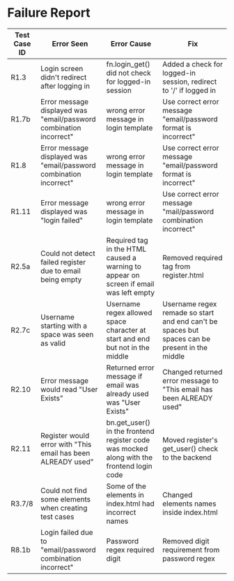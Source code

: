 # Failure Report

| Test Case ID | Error Seen                                                   | Error Cause                                                                               | Fix                                                                                            |
|--------------|--------------------------------------------------------------|-------------------------------------------------------------------------------------------|------------------------------------------------------------------------------------------------|
| R1.3         | Login screen didn't redirect after logging in                | fn.login_get() did not check for logged-in session                                        | Added a check for logged-in session, redirect to '/' if logged in                              |
| R1.7b        | Error message displayed was "email/password combination incorrect"| wrong error message in login template                                                | Use correct error message "email/password format is incorrect"                                 |
| R1.8         | Error message displayed was "email/password combination incorrect" | wrong error message in login template                                               | Use correct error message "email/password format is incorrect"                                 |
| R1.11        | Error message displayed was "login failed"                   | wrong error message in login template                                                     | Use correct error message "mail/password combination incorrect"                                |
| R2.5a        | Could not detect failed register due to email being empty    | Required tag in the HTML caused a warning to appear on screen if email was left empty     | Removed required tag from register.html                                                        |
| R2.7c        | Username starting with a space was seen as valid             | Username regex allowed space character at start and end but not in the middle             | Username regex remade so start and end can't be spaces but spaces can be present in the middle |
| R2.10        | Error message would read "User Exists"                       | Returned error message if email was already used was "User Exists"                        | Changed returned error message to "This email has been ALREADY used"                           |
| R2.11        | Register would error with "This email has been ALREADY used" | bn.get_user() in the frontend register code was mocked along with the frontend login code | Moved register's get_user() check to the backend                                               |
| R3.7/8       | Could not find some elements when creating test cases        | Some of the elements in index.html had incorrect names                                    | Changed elements names inside index.html                                                       |
| R8.1b        | Login failed due to "email/password combination incorrect"   | Password regex required digit                                                             | Removed digit requirement from password regex                                                  |
